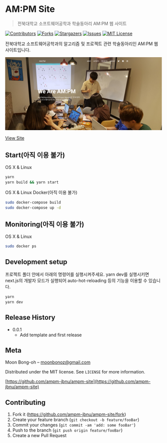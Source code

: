 # AM:PM Site
> 전북대학교 소프트웨어공학과 학술동아리 AM:PM 웹 사이트

[![Contributors][contributors-shield]][contributors-url]
[![Forks][forks-shield]][forks-url]
[![Stargazers][stars-shield]][stars-url]
[![Issues][issues-shield]][issues-url]
[![MIT License][license-shield]][license-url]

전북대학교 소프트웨어공학과의 알고리즘 및 프로젝트 관련 학술동아리인 AM:PM 웹 사이트입니다.

![](overview.png)

[View Site](http://ampm.jbnu.ac.kr)

## Start(아직 이용 불가)

OS X & Linux

```sh
yarn
yarn build && yarn start
```

OS X & Linux Docker(아직 이용 불가)

```sh
sudo docker-compose build
sudo docker-compose up -d
```

## Monitoring(아직 이용 불가)

OS X & Linux

```sh
sudo docker ps
```

## Development setup

프로젝트 폴더 안에서 아래의 명령어를 실행시켜주세요. yarn dev를 실행시키면 next.js의 개발자 모드가 실행되어 auto-hot-reloading 등의 기능을 이용할 수 있습니다.

```sh
yarn
yarn dev
```

## Release History

* 0.0.1
    * Add template and first release

## Meta

Moon Bong-oh – moonbonoz@gmail.com

Distributed under the MIT license. See ``LICENSE`` for more information.

[https://github.com/ampm-jbnu/ampm-site](https://github.com/ampm-jbnu/ampm-site)

## Contributing

1. Fork it (<https://github.com/ampm-jbnu/ampm-site/fork>)
2. Create your feature branch (`git checkout -b feature/fooBar`)
3. Commit your changes (`git commit -am 'add: some fooBar'`)
4. Push to the branch (`git push origin feature/fooBar`)
5. Create a new Pull Request

<!-- MARKDOWN LINKS & IMAGES -->
<!-- https://www.markdownguide.org/basic-syntax/#reference-style-links -->
[contributors-shield]: https://img.shields.io/github/contributors/ampm-jbnu/ampm-site.svg?style=flat-square
[contributors-url]: https://github.com/ampm-jbnu/ampm-site/graphs/contributors
[forks-shield]: https://img.shields.io/github/forks/ampm-jbnu/ampm-site.svg?style=flat-square
[forks-url]: https://github.com/ampm-jbnu/ampm-site/network/members
[stars-shield]: https://img.shields.io/github/stars/ampm-jbnu/ampm-site.svg?style=flat-square
[stars-url]: https://github.com/ampm-jbnu/ampm-site/stargazers
[issues-shield]: https://img.shields.io/github/issues/ampm-jbnu/ampm-site.svg?style=flat-square
[issues-url]: https://github.com/ampm-jbnu/ampm-site/issues
[license-shield]: https://img.shields.io/badge/License-MIT-yellow.svg
[license-url]: https://github.com/ampm-jbnu/ampm-site/blob/master/LICENSE.md
